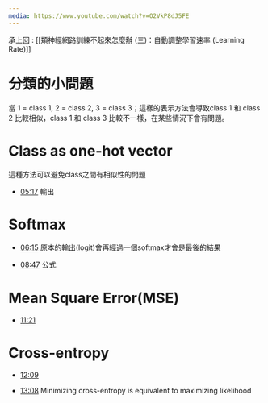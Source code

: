 ```yaml
---
media: https://www.youtube.com/watch?v=O2VkP8dJ5FE
---
```

承上回 : [[類神經網路訓練不起來怎麼辦 (三)：自動調整學習速率 (Learning Rate)]]

# 分類的小問題

當 1 = class 1, 2 = class 2, 3 = class 3；這樣的表示方法會導致class 1 和 class 2 比較相似，class 1 和 class 3 比較不一樣，在某些情況下會有問題。

# Class as one-hot vector

這種方法可以避免class之間有相似性的問題


- [05:17](https://www.youtube.com/watch?v=O2VkP8dJ5FE&t=317#t=05:17.14) 輸出

# Softmax


- [06:15](https://www.youtube.com/watch?v=O2VkP8dJ5FE&t=376#t=06:15.95) 原本的輸出(logit)會再經過一個softmax才會是最後的結果

- [08:47](https://www.youtube.com/watch?v=O2VkP8dJ5FE&t=527#t=08:47.20) 公式

# Mean Square Error(MSE)


- [11:21](https://www.youtube.com/watch?v=O2VkP8dJ5FE&t=681#t=11:21.28) 


# Cross-entropy


- [12:09](https://www.youtube.com/watch?v=O2VkP8dJ5FE&t=730#t=12:09.53) 

- [13:08](https://www.youtube.com/watch?v=O2VkP8dJ5FE&t=788#t=13:08.09) Minimizing cross-entropy is equivalent to maximizing likelihood